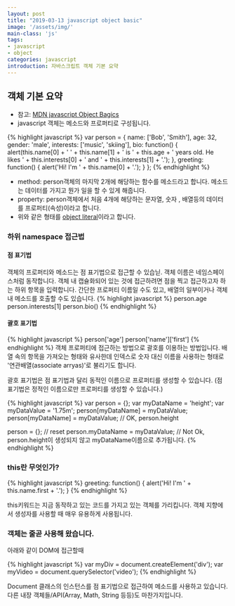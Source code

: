 ```yaml
---
layout: post
title: "2019-03-13 javascript object basic"
image: '/assets/img/'
main-class: 'js'
tags:
- javascript
- object
categories: javascript
introduction: 자바스크립트 객체 기본 요약
---
```


## 객체 기본 요약
- 참고: [MDN javascript Object Bagics](https://developer.mozilla.org/ko/docs/Learn/JavaScript/Objects/Basics)
- javascript 객체는 메소드와 프로퍼티로 구성됩니다.

{% highlight javascript %}
var person = {
  name: ['Bob', 'Smith'],
  age: 32,
  gender: 'male',
  interests: ['music', 'skiing'],
  bio: function() {
    alert(this.name[0] + ' ' + this.name[1] + ' is ' + this.age + ' years old. He likes ' + this.interests[0] + ' and ' + this.interests[1] + '.');
  },
  greeting: function() {
    alert('Hi! I\'m ' + this.name[0] + '.');
  }
};
{% endhighlight %}
- method: person객체의 마지막 2개에 해당하는 함수를 메소드라고 합니다. 메소드는 데이터를 가지고 뭔가 일을 할 수 있게 해줍니다.
- property: person객체에서 처음 4개에 해당하는 문자열, 숫자 , 배열등의 데이터를 프로퍼티(속성)이라고 합니다.
- 위와 같은 형태를 [object literal](https://developer.mozilla.org/ko/docs/Web/JavaScript/Reference/Operators/Object_initializer)이라고 합니다.

### 하위 namespace 접근법
#### 점 표기법
객체의 프로퍼티와 메소드는 점 표기법으로 접근할 수 있습닏. 
객체 이름은 네임스페이스처럼 동작합니다. 객체 내 캡슐화되어 있는 것에 접근하려면 점을 찍고 접근하고자 하는 하위 항목을 입력합니다. 
간단한 프로퍼티 이름일 수도 있고, 배열의 일부이거나 객체 내 메소드를 호출할 수도 있습니다. 
{% highlight javascript %}
person.age
person.interests[1]
person.bio()
{% endhighlight %}
#### 괄호 표기법

{% highlight javascript %}
person['age']
person['name']['first']
{% endhighlight %}
객체 프로퍼티에 접근하는 방법으로 괄호를 이용하는 방법입니다. 
배열 속의 항목을 가져오는 형태와 유사한데 인덱스로 숫자 대신 이름을 사용하는 형태로 '연관배열(associate arryas)'로 불리기도 합니다. 

괄호 표기법은 점 표기법과 달리 동적인 이름으로 프로퍼티를 생성할 수 있습니다. (점 표기법은 정적인 이름으로만 프로퍼티를 생성할 수 있습니다.)

{% highlight javascript %}
var person = {};
var myDataName = 'height';
var myDataValue = '1.75m';
person[myDataName] = myDataValue;
person[myDataName] = myDataValue; // OK, person.height

person = {}; // reset
person.myDataName = myDataValue; // Not Ok, person.height이 생성되지 않고 myDataName이름으로 추가됩니다.
{% endhighlight %}


### this란 무엇인가?

{% highlight javascript %}
greeting: function() {
  alert('Hi! I\'m ' + this.name.first + '.');
}
{% endhighlight %}

this키워드는 지금 동작하고 있는 코드를 가지고 있는 객체를 가리킵니다. 객체 지향에서 생성자를 사용할 때 매우 유용하게 사용됩니다. 

### 객체는 줄곧 사용해 왔습니다. 

아래와 같이 DOM에 접근할때 

{% highlight javascript %}
var myDiv = document.createElement('div');
var myVideo = document.querySelector('video');
{% endhighlight %}

Document 클래스의 인스턴스를 점 표기법으로 접근하여 메소드를 사용하고 있습니다. 
다른 내장 객체들/API(Array, Math, String 등등)도 마찬가지입니다.

